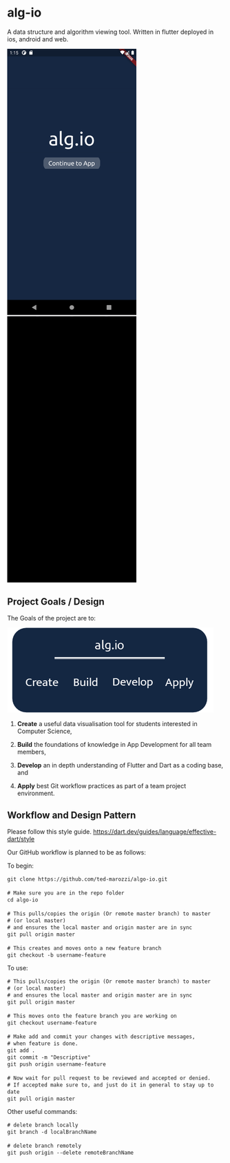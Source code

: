 # alg-io
A data structure and algorithm viewing tool. Written in flutter deployed in ios, android and web.

<img src="https://github.com/ted-marozzi/alg-io/blob/master/preview/home.png?raw=true" alt="Home Screen preview" width="300"> <img src="https://github.com/ted-marozzi/alg-io/blob/master/preview/bubble-sort.gif?raw=true" alt="Bubble Sort preview" width="300">

## Project Goals / Design

The Goals of the project are to:

<!-- <img src="https://github.com/ted-marozzi/alg-io/blob/master/preview/logo-goals.png?raw=true" alt="Team Goals Logo" width="300"> -->
![image info](./preview/logo-goals-small.png)


1. __Create__ a useful data visualisation tool for students interested in Computer Science,
    
2. __Build__ the foundations of knowledge in App Development for all team members,

3. __Develop__ an in depth understanding of Flutter and Dart as a coding base, and

4. __Apply__ best Git workflow practices as part of a team project environment.
    

## Workflow and Design Pattern
Please follow this style guide.
https://dart.dev/guides/language/effective-dart/style

Our GitHub workflow is planned to be as follows:

To begin:
  
    git clone https://github.com/ted-marozzi/algo-io.git
    
    # Make sure you are in the repo folder
    cd algo-io
    
    # This pulls/copies the origin (Or remote master branch) to master 
    # (or local master)
    # and ensures the local master and origin master are in sync
    git pull origin master
    
    # This creates and moves onto a new feature branch
    git checkout -b username-feature


To use:

    # This pulls/copies the origin (Or remote master branch) to master 
    # (or local master)
    # and ensures the local master and origin master are in sync
    git pull origin master
    
    # This moves onto the feature branch you are working on
    git checkout username-feature
    
    # Make add and commit your changes with descriptive messages, 
    # when feature is done.
    git add .
    git commit -m "Descriptive"
    git push origin username-feature
    
    # Now wait for pull request to be reviewed and accepted or denied.
    # If accepted make sure to, and just do it in general to stay up to date
    git pull origin master
    
    
Other useful commands:
    
    # delete branch locally
    git branch -d localBranchName

    # delete branch remotely
    git push origin --delete remoteBranchName


    

    

